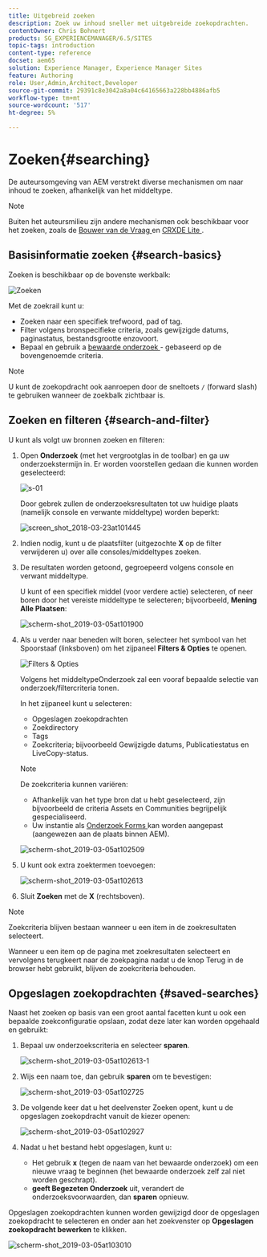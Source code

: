```yaml
---
title: Uitgebreid zoeken
description: Zoek uw inhoud sneller met uitgebreide zoekopdrachten.
contentOwner: Chris Bohnert
products: SG_EXPERIENCEMANAGER/6.5/SITES
topic-tags: introduction
content-type: reference
docset: aem65
solution: Experience Manager, Experience Manager Sites
feature: Authoring
role: User,Admin,Architect,Developer
source-git-commit: 29391c8e3042a8a04c64165663a228bb4886afb5
workflow-type: tm+mt
source-wordcount: '517'
ht-degree: 5%

---
```


# Zoeken{#searching}

De auteursomgeving van AEM verstrekt diverse mechanismen om naar inhoud te zoeken, afhankelijk van het middeltype.

>[!NOTE]
>
>Buiten het auteursmilieu zijn andere mechanismen ook beschikbaar voor het zoeken, zoals de [ Bouwer van de Vraag ](/help/sites-developing/querybuilder-api.md) en [ CRXDE Lite ](/help/sites-developing/developing-with-crxde-lite.md).

## Basisinformatie zoeken {#search-basics}

Zoeken is beschikbaar op de bovenste werkbalk:

![Zoeken](do-not-localize/chlimage_1-17.png)

Met de zoekrail kunt u:

* Zoeken naar een specifiek trefwoord, pad of tag.
* Filter volgens bronspecifieke criteria, zoals gewijzigde datums, paginastatus, bestandsgrootte enzovoort.
* Bepaal en gebruik a [ bewaarde onderzoek ](#saved-searches) - gebaseerd op de bovengenoemde criteria.

>[!NOTE]
>
>U kunt de zoekopdracht ook aanroepen door de sneltoets `/` (forward slash) te gebruiken wanneer de zoekbalk zichtbaar is.

## Zoeken en filteren {#search-and-filter}

U kunt als volgt uw bronnen zoeken en filteren:

1. Open **Onderzoek** (met het vergrootglas in de toolbar) en ga uw onderzoekstermijn in. Er worden voorstellen gedaan die kunnen worden geselecteerd:

   ![ s-01 ](assets/s-01.png)

   Door gebrek zullen de onderzoeksresultaten tot uw huidige plaats (namelijk console en verwante middeltype) worden beperkt:

   ![ screen_shot_2018-03-23at101445 ](assets/screen_shot_2018-03-23at101445.png)

1. Indien nodig, kunt u de plaatsfilter (uitgezochte **X** op de filter verwijderen u) over alle consoles/middeltypes zoeken.
1. De resultaten worden getoond, gegroepeerd volgens console en verwant middeltype.

   U kunt of een specifiek middel (voor verdere actie) selecteren, of neer boren door het vereiste middeltype te selecteren; bijvoorbeeld, **Mening Alle Plaatsen**:

   ![ scherm-shot_2019-03-05at101900 ](assets/screen-shot_2019-03-05at101900.png)

1. Als u verder naar beneden wilt boren, selecteer het symbool van het Spoorstaaf (linksboven) om het zijpaneel **Filters &amp; Opties** te openen.

   ![ Filters &amp; Opties ](do-not-localize/screen_shot_2018-03-23at101542.png)

   Volgens het middeltypeOnderzoek zal een vooraf bepaalde selectie van onderzoek/filtercriteria tonen.

   In het zijpaneel kunt u selecteren:

   * Opgeslagen zoekopdrachten
   * Zoekdirectory
   * Tags
   * Zoekcriteria; bijvoorbeeld Gewijzigde datums, Publicatiestatus en LiveCopy-status.

   >[!NOTE]
   >
   >De zoekcriteria kunnen variëren:
   >
   >
   >
   >    * Afhankelijk van het type bron dat u hebt geselecteerd, zijn bijvoorbeeld de criteria Assets en Communities begrijpelijk gespecialiseerd.
   >    * Uw instantie als [ Onderzoek Forms ](/help/sites-administering/search-forms.md) kan worden aangepast (aangewezen aan de plaats binnen AEM).
   >
   >

   ![ scherm-shot_2019-03-05at102509 ](assets/screen-shot_2019-03-05at102509.png)

1. U kunt ook extra zoektermen toevoegen:

   ![ scherm-shot_2019-03-05at102613 ](assets/screen-shot_2019-03-05at102613.png)

1. Sluit **Zoeken** met de **X** (rechtsboven).

>[!NOTE]
>
>Zoekcriteria blijven bestaan wanneer u een item in de zoekresultaten selecteert.
>
>Wanneer u een item op de pagina met zoekresultaten selecteert en vervolgens terugkeert naar de zoekpagina nadat u de knop Terug in de browser hebt gebruikt, blijven de zoekcriteria behouden.

## Opgeslagen zoekopdrachten {#saved-searches}

Naast het zoeken op basis van een groot aantal facetten kunt u ook een bepaalde zoekconfiguratie opslaan, zodat deze later kan worden opgehaald en gebruikt:

1. Bepaal uw onderzoekscriteria en selecteer **sparen**.

   ![ scherm-shot_2019-03-05at102613-1 ](assets/screen-shot_2019-03-05at102613-1.png)

1. Wijs een naam toe, dan gebruik **sparen** om te bevestigen:

   ![ scherm-shot_2019-03-05at102725 ](assets/screen-shot_2019-03-05at102725.png)

1. De volgende keer dat u het deelvenster Zoeken opent, kunt u de opgeslagen zoekopdracht vanuit de kiezer openen:

   ![ scherm-shot_2019-03-05at102927 ](assets/screen-shot_2019-03-05at102927.png)

1. Nadat u het bestand hebt opgeslagen, kunt u:

   * Het gebruik **x** (tegen de naam van het bewaarde onderzoek) om een nieuwe vraag te beginnen (het bewaarde onderzoek zelf zal niet worden geschrapt).
   * **geeft Begezeten Onderzoek** uit, verandert de onderzoeksvoorwaarden, dan **sparen** opnieuw.

Opgeslagen zoekopdrachten kunnen worden gewijzigd door de opgeslagen zoekopdracht te selecteren en onder aan het zoekvenster op **Opgeslagen zoekopdracht bewerken** te klikken.

![ scherm-shot_2019-03-05at103010 ](assets/screen-shot_2019-03-05at103010.png)
